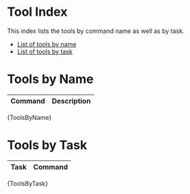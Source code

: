 ﻿# Tool Index

This index lists the tools by command name as well as by task.

* [List of tools by name](#tools-by-name)
* [List of tools by task](#tools-by-task)

# Tools by Name

|Command|Description|
|-|-|
{ToolsByName}

# Tools by Task

|Task|Command|
|-|-|
{ToolsByTask}
